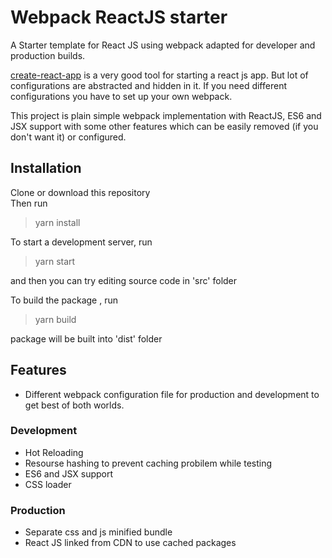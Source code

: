# Webpack ReactJS starter
A Starter template for React JS using webpack adapted for developer and production builds.

[create-react-app](https://github.com/facebookincubator/create-react-app) is a very good tool for starting a react js app. But lot of configurations are abstracted and hidden in it. If you need different configurations you have to set up your own webpack.

This project is plain simple webpack implementation with ReactJS, ES6 and JSX support with some other features which can be easily removed (if you don't want it) or configured.

## Installation

Clone or download this repository  
Then run
>yarn install

To start a development server, run
>yarn start  

and then you can try editing source code in 'src' folder

To build the package , run
>yarn build

package will be built into 'dist' folder

## Features
- Different webpack configuration file for production and development to get best of both worlds.

### Development
- Hot Reloading
- Resourse hashing to prevent caching probilem while testing
- ES6 and JSX support
- CSS loader

### Production
- Separate css and js minified bundle
- React JS linked from CDN to use cached packages

